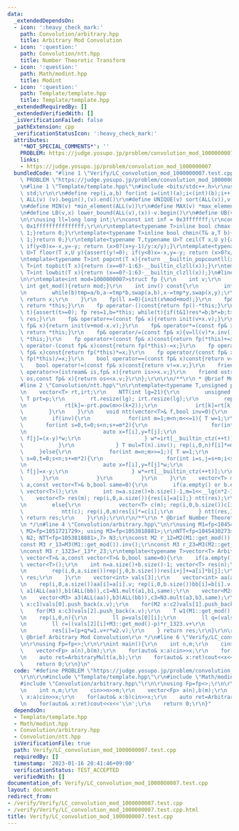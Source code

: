 ```yaml
---
data:
  _extendedDependsOn:
  - icon: ':heavy_check_mark:'
    path: Convolution/arbitrary.hpp
    title: Arbitrary Mod Convolution
  - icon: ':question:'
    path: Convolution/ntt.hpp
    title: Number Theoretic Transform
  - icon: ':question:'
    path: Math/modint.hpp
    title: Modint
  - icon: ':question:'
    path: Template/template.hpp
    title: Template/template.hpp
  _extendedRequiredBy: []
  _extendedVerifiedWith: []
  _isVerificationFailed: false
  _pathExtension: cpp
  _verificationStatusIcon: ':heavy_check_mark:'
  attributes:
    '*NOT_SPECIAL_COMMENTS*': ''
    PROBLEM: https://judge.yosupo.jp/problem/convolution_mod_1000000007
    links:
    - https://judge.yosupo.jp/problem/convolution_mod_1000000007
  bundledCode: "#line 1 \"Verify/LC_convolution_mod_1000000007.test.cpp\"\n#define\
    \ PROBLEM \"https://judge.yosupo.jp/problem/convolution_mod_1000000007\"\r\n\r\
    \n#line 1 \"Template/template.hpp\"\n#include <bits/stdc++.h>\r\nusing namespace\
    \ std;\r\n\r\n#define rep(i,a,b) for(int i=(int)(a);i<(int)(b);i++)\r\n#define\
    \ ALL(v) (v).begin(),(v).end()\r\n#define UNIQUE(v) sort(ALL(v)),v.erase(unique(ALL(v)),v.end())\r\
    \n#define MIN(v) *min_element(ALL(v))\r\n#define MAX(v) *max_element(ALL(v))\r\
    \n#define LB(v,x) lower_bound(ALL(v),(x))-v.begin()\r\n#define UB(v,x) upper_bound(ALL(v),(x))-v.begin()\r\
    \n\r\nusing ll=long long int;\r\nconst int inf = 0x3fffffff;\r\nconst ll INF =\
    \ 0x1fffffffffffffff;\r\n\r\ntemplate<typename T>inline bool chmax(T& a,T b){if(a<b){a=b;return\
    \ 1;}return 0;}\r\ntemplate<typename T>inline bool chmin(T& a,T b){if(a>b){a=b;return\
    \ 1;}return 0;}\r\ntemplate<typename T,typename U>T ceil(T x,U y){assert(y!=0);\
    \ if(y<0)x=-x,y=-y; return (x>0?(x+y-1)/y:x/y);}\r\ntemplate<typename T,typename\
    \ U>T floor(T x,U y){assert(y!=0); if(y<0)x=-x,y=-y; return (x>0?x/y:(x-y+1)/y);}\r\
    \ntemplate<typename T>int popcnt(T x){return __builtin_popcountll(x);}\r\ntemplate<typename\
    \ T>int topbit(T x){return (x==0?-1:63-__builtin_clzll(x));}\r\ntemplate<typename\
    \ T>int lowbit(T x){return (x==0?-1:63-__builtin_clzll(x));}\n#line 2 \"Math/modint.hpp\"\
    \n\r\ntemplate<int mod=1000000007>struct fp {\r\n    int v;\r\n    static constexpr\
    \ int get_mod(){return mod;}\r\n    int inv() const{\r\n        int tmp,a=v,b=mod,x=1,y=0;\r\
    \n        while(b)tmp=a/b,a-=tmp*b,swap(a,b),x-=tmp*y,swap(x,y);\r\n        if(x<0){x+=mod;}\
    \ return x;\r\n    }\r\n    fp(ll x=0){init(x%mod+mod);}\r\n    fp& init(ll x){v=(x<mod?x:x-mod);\
    \ return *this;}\r\n    fp operator-()const{return fp()-*this;}\r\n    fp pow(ll\
    \ t){assert(t>=0); fp res=1,b=*this; while(t){if(t&1)res*=b;b*=b;t>>=1;} return\
    \ res;}\r\n    fp& operator+=(const fp& x){return init(v+x.v);}\r\n    fp& operator-=(const\
    \ fp& x){return init(v+mod-x.v);}\r\n    fp& operator*=(const fp& x){v=ll(v)*x.v%mod;\
    \ return *this;}\r\n    fp& operator/=(const fp& x){v=ll(v)*x.inv()%mod; return\
    \ *this;}\r\n    fp operator+(const fp& x)const{return fp(*this)+=x;}\r\n    fp\
    \ operator-(const fp& x)const{return fp(*this)-=x;}\r\n    fp operator*(const\
    \ fp& x)const{return fp(*this)*=x;}\r\n    fp operator/(const fp& x)const{return\
    \ fp(*this)/=x;}\r\n    bool operator==(const fp& x)const{return v==x.v;}\r\n\
    \    bool operator!=(const fp& x)const{return v!=x.v;}\r\n    friend istream&\
    \ operator>>(istream& is,fp& x){return is>>x.v;}\r\n    friend ostream& operator<<(ostream&\
    \ os,const fp& x){return os<<x.v;}\r\n};\r\n\r\n/**\r\n * @brief Modint\r\n */\n\
    #line 2 \"Convolution/ntt.hpp\"\n\r\ntemplate<typename T,unsigned p=3>struct NTT{\r\
    \n    vector<T> rt,irt;\r\n    NTT(int lg=21){\r\n        unsigned m=T::get_mod()-1;\
    \ T prt=p;\r\n        rt.resize(lg); irt.resize(lg);\r\n        rep(k,0,lg){\r\
    \n            rt[k]=-prt.pow(m>>(k+2));\r\n            irt[k]=rt[k].inv();\r\n\
    \        }\r\n    }\r\n    void ntt(vector<T>& f,bool inv=0){\r\n        int n=f.size();\r\
    \n        if(inv){\r\n            for(int m=1;m<n;m<<=1){ T w=1;\r\n         \
    \       for(int s=0,t=0;s<n;s+=m*2){\r\n                    for(int i=s,j=s+m;i<s+m;i++,j++){\r\
    \n                        auto x=f[i],y=f[j];\r\n                        f[i]=x+y;\
    \ f[j]=(x-y)*w;\r\n                    } w*=irt[__builtin_ctz(++t)];\r\n     \
    \           }\r\n             } T mul=T(n).inv(); rep(i,0,n)f[i]*=mul;\r\n   \
    \     }else{\r\n            for(int m=n;m>>=1;){ T w=1;\r\n                for(int\
    \ s=0,t=0;s<n;s+=m*2){\r\n                    for(int i=s,j=s+m;i<s+m;i++,j++){\r\
    \n                        auto x=f[i],y=f[j]*w;\r\n                        f[i]=x+y;\
    \ f[j]=x-y;\r\n                    } w*=rt[__builtin_ctz(++t)];\r\n          \
    \      }\r\n            }\r\n         }\r\n    }\r\n    vector<T> mult(const vector<T>&\
    \ a,const vector<T>& b,bool same=0){\r\n        if(a.empty() or b.empty())return\
    \ vector<T>();\r\n        int n=a.size()+b.size()-1,m=1<<__lg(n*2-1);\r\n    \
    \    vector<T> res(m); rep(i,0,a.size()){res[i]=a[i];} ntt(res);\r\n        if(same)rep(i,0,m)res[i]*=res[i];\r\
    \n        else{\r\n            vector<T> c(m); rep(i,0,b.size())c[i]=b[i];\r\n\
    \            ntt(c); rep(i,0,m)res[i]*=c[i];\r\n        } ntt(res,1); res.resize(n);\
    \ return res;\r\n    }\r\n};\r\n\r\n/**\r\n * @brief Number Theoretic Transform\r\
    \n */\n#line 4 \"Convolution/arbitrary.hpp\"\n\r\nusing M1=fp<1045430273>; using\
    \ M2=fp<1051721729>; using M3=fp<1053818881>;\r\nNTT<fp<1045430273>,3> N1; NTT<fp<1051721729>,6>\
    \ N2; NTT<fp<1053818881>,7> N3;\r\nconst M2 r_12=M2(M1::get_mod()).inv();\r\n\
    const M3 r_13=M3(M1::get_mod()).inv();\r\nconst M3 r_23=M3(M2::get_mod()).inv();\r\
    \nconst M3 r_1323=r_13*r_23;\r\ntemplate<typename T>vector<T> ArbitraryMult(const\
    \ vector<T>& a,const vector<T>& b,bool same=0){\r\n    if(a.empty() or b.empty())return\
    \ vector<T>();\r\n    int n=a.size()+b.size()-1; vector<T> res(n);\r\n    if(min(a.size(),b.size())<=60){\r\
    \n        rep(i,0,a.size())rep(j,0,b.size())res[i+j]+=a[i]*b[j];\r\n        return\
    \ res;\r\n    }\r\n    vector<int> vals[3];\r\n    vector<int> aa(a.size()),bb(b.size());\r\
    \n    rep(i,0,a.size())aa[i]=a[i].v; rep(i,0,b.size())bb[i]=b[i].v;\r\n    vector<M1>\
    \ a1(ALL(aa)),b1(ALL(bb)),c1=N1.mult(a1,b1,same);\r\n    vector<M2> a2(ALL(aa)),b2(ALL(bb)),c2=N2.mult(a2,b2,same);\r\
    \n    vector<M3> a3(ALL(aa)),b3(ALL(bb)),c3=N3.mult(a3,b3,same);\r\n    for(M1\
    \ x:c1)vals[0].push_back(x.v);\r\n    for(M2 x:c2)vals[1].push_back(x.v);\r\n\
    \    for(M3 x:c3)vals[2].push_back(x.v);\r\n    T w1(M1::get_mod()),w2=w1*T(M2::get_mod());\r\
    \n    rep(i,0,n){\r\n        ll p=vals[0][i];\r\n        ll q=(vals[1][i]+M2::get_mod()-p)*r_12.v%M2::get_mod();\r\
    \n        ll r=((vals[2][i]+M3::get_mod()-p)*r_1323.v+\r\n            (M3::get_mod()-q)*r_23.v)%M3::get_mod();\r\
    \n        res[i]=(p+q*w1.v+r*w2.v);\r\n    } return res;\r\n}\r\n\r\n/**\r\n *\
    \ @brief Arbitrary Mod Convolution\r\n */\n#line 6 \"Verify/LC_convolution_mod_1000000007.test.cpp\"\
    \n\r\nusing Fp=fp<>;\r\n\r\nint main(){\r\n    int n,m;\r\n    cin>>n>>m;\r\n\
    \    vector<Fp> a(n),b(m);\r\n    for(auto& x:a)cin>>x;\r\n    for(auto& x:b)cin>>x;\r\
    \n    auto ret=ArbitraryMult(a,b);\r\n    for(auto& x:ret)cout<<x<<'\\n';\r\n\
    \    return 0;\r\n}\n"
  code: "#define PROBLEM \"https://judge.yosupo.jp/problem/convolution_mod_1000000007\"\
    \r\n\r\n#include \"Template/template.hpp\"\r\n#include \"Math/modint.hpp\"\r\n\
    #include \"Convolution/arbitrary.hpp\"\r\n\r\nusing Fp=fp<>;\r\n\r\nint main(){\r\
    \n    int n,m;\r\n    cin>>n>>m;\r\n    vector<Fp> a(n),b(m);\r\n    for(auto&\
    \ x:a)cin>>x;\r\n    for(auto& x:b)cin>>x;\r\n    auto ret=ArbitraryMult(a,b);\r\
    \n    for(auto& x:ret)cout<<x<<'\\n';\r\n    return 0;\r\n}"
  dependsOn:
  - Template/template.hpp
  - Math/modint.hpp
  - Convolution/arbitrary.hpp
  - Convolution/ntt.hpp
  isVerificationFile: true
  path: Verify/LC_convolution_mod_1000000007.test.cpp
  requiredBy: []
  timestamp: '2023-01-16 20:41:46+09:00'
  verificationStatus: TEST_ACCEPTED
  verifiedWith: []
documentation_of: Verify/LC_convolution_mod_1000000007.test.cpp
layout: document
redirect_from:
- /verify/Verify/LC_convolution_mod_1000000007.test.cpp
- /verify/Verify/LC_convolution_mod_1000000007.test.cpp.html
title: Verify/LC_convolution_mod_1000000007.test.cpp
---
```


